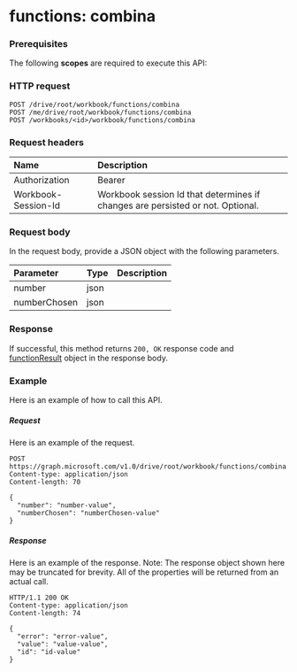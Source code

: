 # functions: combina


### Prerequisites
The following **scopes** are required to execute this API: 
### HTTP request
<!-- { "blockType": "ignored" } -->
```http
POST /drive/root/workbook/functions/combina
POST /me/drive/root/workbook/functions/combina
POST /workbooks/<id>/workbook/functions/combina

```
### Request headers
| Name       | Description|
|:---------------|:----------|
| Authorization  | Bearer <code>|
| Workbook-Session-Id  | Workbook session Id that determines if changes are persisted or not. Optional.|

### Request body
In the request body, provide a JSON object with the following parameters.

| Parameter	   | Type	|Description|
|:---------------|:--------|:----------|
|number|json||
|numberChosen|json||

### Response
If successful, this method returns `200, OK` response code and [functionResult](../resources/functionresult.md) object in the response body.

### Example
Here is an example of how to call this API.
##### Request
Here is an example of the request.
<!-- {
  "blockType": "request",
  "name": "functions_combina"
}-->
```http
POST https://graph.microsoft.com/v1.0/drive/root/workbook/functions/combina
Content-type: application/json
Content-length: 70

{
  "number": "number-value",
  "numberChosen": "numberChosen-value"
}
```

##### Response
Here is an example of the response. Note: The response object shown here may be truncated for brevity. All of the properties will be returned from an actual call.
<!-- {
  "blockType": "response",
  "truncated": true,
  "@odata.type": "microsoft.graph.functionResult"
} -->
```http
HTTP/1.1 200 OK
Content-type: application/json
Content-length: 74

{
  "error": "error-value",
  "value": "value-value",
  "id": "id-value"
}
```

<!-- uuid: 8fcb5dbc-d5aa-4681-8e31-b001d5168d79
2015-10-25 14:57:30 UTC -->
<!-- {
  "type": "#page.annotation",
  "description": "functions: combina",
  "keywords": "",
  "section": "documentation",
  "tocPath": ""
}-->